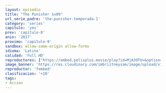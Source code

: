 ```yaml
---
layout: episodio
title: "The Punisher 1x09"
url_serie_padre: 'the-punisher-temporada-1'
category: 'series'
capitulo: 'yes'
prev: 'capitulo-8'
anio: '2017'
proximo: 'capitulo-9'
sandbox: allow-same-origin allow-forms
idioma: 'Latino'
calidad: 'Full HD'
reproductores: ["https://embed.pelisplus.movie/play?id=MjA3OTU=&option=latin"]
image_banner: 'https://res.cloudinary.com/imbriitneysam/image/upload/v1546476989/punisher-banner-min.jpg'
reproductor: 'fembed'
clasificacion: '+10'
tags:
- Accion
---
```












